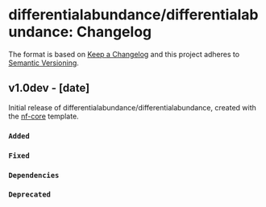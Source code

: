 # differentialabundance/differentialabundance: Changelog

The format is based on [Keep a Changelog](https://keepachangelog.com/en/1.0.0/)
and this project adheres to [Semantic Versioning](https://semver.org/spec/v2.0.0.html).

## v1.0dev - [date]

Initial release of differentialabundance/differentialabundance, created with the [nf-core](https://nf-co.re/) template.

### `Added`

### `Fixed`

### `Dependencies`

### `Deprecated`
